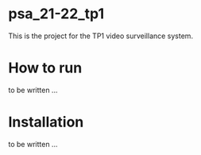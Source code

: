 # psa_21-22_tp1

This is the project for the TP1 video surveillance system.

# How to run

to be written ...

# Installation

to be written ...

